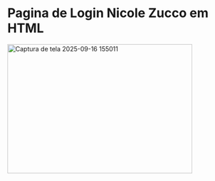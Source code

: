 <h1> Pagina de Login Nicole Zucco em HTML </h1>
<img width="415" height="290" alt="Captura de tela 2025-09-16 155011" src="https://github.com/user-attachments/assets/8be147b4-3a79-42dd-8c08-9b8e3cf8188a" />
